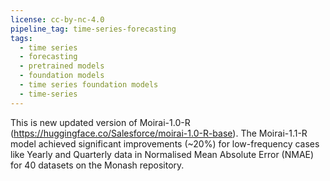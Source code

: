 ```yaml
---
license: cc-by-nc-4.0
pipeline_tag: time-series-forecasting
tags:
  - time series
  - forecasting
  - pretrained models
  - foundation models
  - time series foundation models
  - time-series
---
```


This is new updated version of Moirai-1.0-R (https://huggingface.co/Salesforce/moirai-1.0-R-base).
The Moirai-1.1-R model achieved significant improvements (~20%) for low-frequency cases like Yearly and Quarterly data in Normalised Mean Absolute Error (NMAE) for 40 datasets on the Monash repository.
